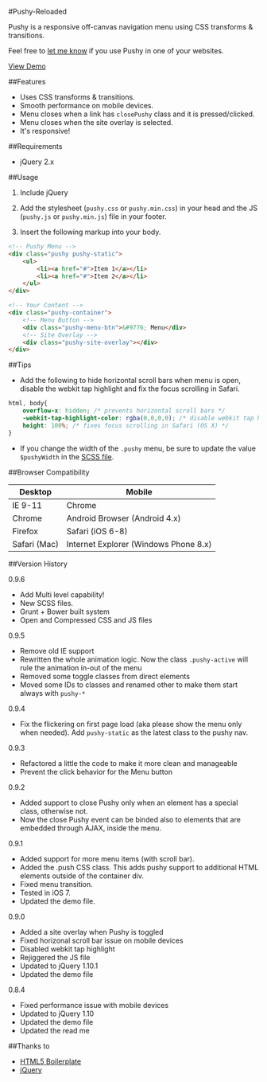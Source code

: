 #Pushy-Reloaded

Pushy is a responsive off-canvas navigation menu using CSS transforms & transitions.

Feel free to [let me know](http://www.twitter.com/julianxhokaxhiu) if you use Pushy in one of your websites.

[View Demo](http://julianxhokaxhiu.github.io/pushy-reloaded/)

##Features

- Uses CSS transforms & transitions.
- Smooth performance on mobile devices.
- Menu closes when a link has <code>closePushy</code> class and it is pressed/clicked.
- Menu closes when the site overlay is selected.
- It's responsive!

##Requirements

- jQuery 2.x

##Usage

1. Include jQuery

2. Add the stylesheet (`pushy.css` or `pushy.min.css`) in your head and the JS (`pushy.js` or `pushy.min.js`) file in your footer.

3. Insert the following markup into your body.

```html
<!-- Pushy Menu -->
<div class="pushy pushy-static">
    <ul>
        <li><a href="#">Item 1</a></li>
        <li><a href="#">Item 2</a></li>
    </ul>
</div>

<!-- Your Content -->
<div class="pushy-container">
    <!-- Menu Button -->
    <div class="pushy-menu-btn">&#9776; Menu</div>
    <!-- Site Overlay -->
    <div class="pushy-site-overlay"></div>
</div>
```

##Tips

- Add the following to hide horizontal scroll bars when menu is open, disable the webkit tap highlight and fix the focus scrolling in Safari.

```css
html, body{
	overflow-x: hidden; /* prevents horizontal scroll bars */
	-webkit-tap-highlight-color: rgba(0,0,0,0); /* disable webkit tap highlight */
	height: 100%; /* fixes focus scrolling in Safari (OS X) */
}
```

- If you change the width of the ```.pushy``` menu, be sure to update the value `$pushyWidth` in the [SCSS file](scss/pushy.scss).

##Browser Compatibility

| Desktop       | Mobile                                     |
| ------------- | -------------------------------------------|
| IE 9-11       | Chrome                                     |
| Chrome        | Android Browser (Android 4.x)              |
| Firefox       | Safari (iOS 6-8)                           |
| Safari (Mac)  | Internet Explorer (Windows Phone 8.x)      |

##Version History

0.9.6
- Add Multi level capability!
- New SCSS files.
- Grunt + Bower built system
- Open and Compressed CSS and JS files

0.9.5
- Remove old IE support
- Rewritten the whole animation logic. Now the class `.pushy-active` will rule the animation in-out of the menu
- Removed some toggle classes from direct elements
- Moved some IDs to classes and renamed other to make them start always with `pushy-*`

0.9.4
- Fix the flickering on first page load (aka please show the menu only when needed). Add `pushy-static` as the latest class to the pushy nav.

0.9.3
- Refactored a little the code to make it more clean and manageable
- Prevent the click behavior for the Menu button

0.9.2
- Added support to close Pushy only when an element has a special class, otherwise not.
- Now the close Pushy event can be binded also to elements that are embedded through AJAX, inside the menu.

0.9.1

- Added support for more menu items (with scroll bar).
- Added the .push CSS class. This adds pushy support to additional HTML elements outside of the container div.
- Fixed menu transition.
- Tested in iOS 7.
- Updated the demo file.

0.9.0

- Added a site overlay when Pushy is toggled
- Fixed horizonal scroll bar issue on mobile devices
- Disabled webkit tap highlight
- Rejiggered the JS file
- Updated to jQuery 1.10.1
- Updated the demo file

0.8.4

- Fixed performance issue with mobile devices
- Updated to jQuery 1.10
- Updated the demo file
- Updated the read me

##Thanks to

- [HTML5 Boilerplate](http://html5boilerplate.com/)
- [jQuery](http://jquery.com/)
